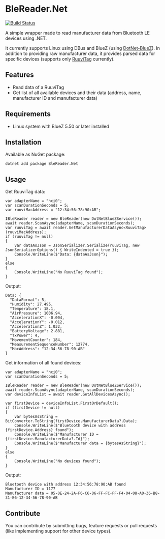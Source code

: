 # BleReader.Net 
[![Build Status](https://dev.azure.com/ilpork/github/_apis/build/status/ilpork.BleReaderNet?branchName=master)](https://dev.azure.com/ilpork/github/_build/latest?definitionId=2&branchName=master)

A simple wrapper made to read manufacturer data from Bluetooth LE devices using .NET. 

It currently supports Linux using DBus and BlueZ (using [DotNet-BlueZ](https://github.com/hashtagchris/DotNet-BlueZ)). In addition to providing raw manufacturer data, it provides parsed data for specific devices (supports only  [RuuviTag](https://ruuvi.com/ruuvitag-specs/) currently).

## Features
* Read data of a RuuviTag
* Get list of all available devices and their data (address, name, manufacturer ID and manufacturer data)

## Requirements
* Linux system with BlueZ 5.50 or later installed

## Installation
Available as NuGet package:
```
dotnet add package BleReader.Net
```

## Usage
Get RuuviTag data:
```
var adapterName = "hci0";
var scanDurationSeconds = 5;
var ruuviMacAddress = "12:34:56:78:90:AB";

IBleReader reader = new BleReader(new DotNetBlueZService());
await reader.ScanAsync(adapterName, scanDurationSeconds);
var ruuviTag = await reader.GetManufacturerDataAsync<RuuviTag>(ruuviMacAddress);
if (ruuviTag != null)
{
    var dataAsJson = JsonSerializer.Serialize(ruuviTag, new JsonSerializerOptions() { WriteIndented = true });
    Console.WriteLine($"Data: {dataAsJson}");
}
else
{
    Console.WriteLine("No RuuviTag found");
}
```
Output:
```
Data: {
  "DataFormat": 5,
  "Humidity": 27.495,
  "Temperature": 18.1,
  "AirPressure": 1006.94,
  "AccelerationX": -0.004,
  "AccelerationY": -0.012,
  "AccelerationZ": 1.032,
  "BatteryVoltage": 2.881,
  "TxPower": 4,
  "MovementCounter": 184,
  "MeasurementSequenceNumber": 12774,
  "MacAddress": "12-34-56-78-90-AB"
}
```
Get information of all found devices:
```
var adapterName = "hci0";
var scanDurationSeconds = 5;

IBleReader reader = new BleReader(new DotNetBlueZService());
await reader.ScanAsync(adapterName, scanDurationSeconds);
var deviceInfoList = await reader.GetAllDevicesAsync();

var firstDevice = deviceInfoList.FirstOrDefault();
if (firstDevice != null)
{
    var bytesAsString = BitConverter.ToString(firstDevice.ManufacturerData?.Data);
    Console.WriteLine($"Bluetooth device with address {firstDevice.Address} found");
    Console.WriteLine($"Manufacturer ID = {firstDevice.ManufacturerData?.Id}");
    Console.WriteLine($"Manufacturer data = {bytesAsString}");
}
else
{
    Console.WriteLine("No devices found");
}
```

Output:
```
Bluetooth device with address 12:34:56:78:90:AB found
Manufacturer ID = 1177
Manufacturer data = 05-0E-24-2A-F6-C6-06-FF-FC-FF-F4-04-08-A0-36-B8-31-E6-12-34-56-78-90-AB
```

## Contribute
You can contribute by submitting bugs, feature requests or pull requests (like implementing support for other device types).
